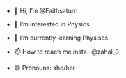 - 👋 Hi, I’m @Faithsaturn
- 👀 I’m interested in Physics
- 🌱 I’m currently learning Physiscs

- 📫 How to reach me insta- @zahal_0
- 😄 Pronouns: she/her
  

<!---
Faithsaturn/Faithsaturn is a ✨ special ✨ repository because its `README.md` (this file) appears on your GitHub profile.
You can click the Preview link to take a look at your changes.
--->
